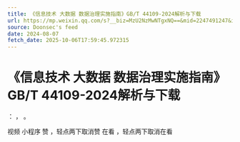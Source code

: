 ```yaml
---
title: 《信息技术 大数据 数据治理实施指南》GB/T 44109-2024解析与下载
url: https://mp.weixin.qq.com/s?__biz=MzU2NzMwNTgxNQ==&mid=2247491247&idx=1&sn=ef7832f30a78c857ab29e3c709c8dd18
source: Doonsec's feed
date: 2024-08-07
fetch_date: 2025-10-06T17:59:45.972315
---
```


# 《信息技术 大数据 数据治理实施指南》GB/T 44109-2024解析与下载

：
，
。

视频
小程序
赞
，轻点两下取消赞
在看
，轻点两下取消在看
